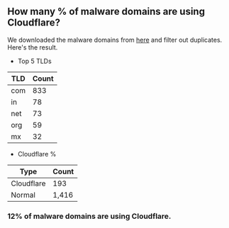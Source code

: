 ## How many % of malware domains are using Cloudflare?


We downloaded the malware domains from [here](https://urlhaus.abuse.ch) and filter out duplicates.
Here's the result.


[//]: # (start replacement)


- Top 5 TLDs

| TLD | Count |
| --- | --- |
| com | 833 |
| in | 78 |
| net | 73 |
| org | 59 |
| mx | 32 |


- Cloudflare %

| Type | Count |
| --- | --- |
| Cloudflare | 193 |
| Normal | 1,416 |


### 12% of malware domains are using Cloudflare.